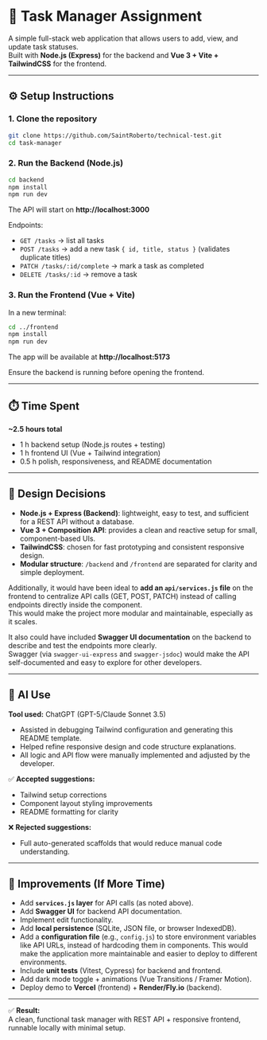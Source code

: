 # 📝 Task Manager Assignment

A simple full-stack web application that allows users to add, view, and update task statuses.  
Built with **Node.js (Express)** for the backend and **Vue 3 + Vite + TailwindCSS** for the frontend.

---

## ⚙️ Setup Instructions

### 1. Clone the repository

```bash
git clone https://github.com/SaintRoberto/technical-test.git
cd task-manager
```

### 2. Run the Backend (Node.js)

```bash
cd backend
npm install
npm run dev
```

The API will start on **http://localhost:3000**

Endpoints:

- `GET /tasks` → list all tasks
- `POST /tasks` → add a new task `{ id, title, status }` (validates duplicate titles)
- `PATCH /tasks/:id/complete` → mark a task as completed
- `DELETE /tasks/:id` → remove a task

### 3. Run the Frontend (Vue + Vite)

In a new terminal:

```bash
cd ../frontend
npm install
npm run dev
```

The app will be available at **http://localhost:5173**

Ensure the backend is running before opening the frontend.

---

## ⏱️ Time Spent

**~2.5 hours total**

- 1 h backend setup (Node.js routes + testing)
- 1 h frontend UI (Vue + Tailwind integration)
- 0.5 h polish, responsiveness, and README documentation

---

## 🧩 Design Decisions

- **Node.js + Express (Backend)**: lightweight, easy to test, and sufficient for a REST API without a database.
- **Vue 3 + Composition API**: provides a clean and reactive setup for small, component-based UIs.
- **TailwindCSS**: chosen for fast prototyping and consistent responsive design.
- **Modular structure**: `/backend` and `/frontend` are separated for clarity and simple deployment.

Additionally, it would have been ideal to **add an `api/services.js` file** on the frontend to centralize API calls (GET, POST, PATCH) instead of calling endpoints directly inside the component.  
This would make the project more modular and maintainable, especially as it scales.

It also could have included **Swagger UI documentation** on the backend to describe and test the endpoints more clearly.  
Swagger (via `swagger-ui-express` and `swagger-jsdoc`) would make the API self-documented and easy to explore for other developers.

---

## 🤖 AI Use

**Tool used:** ChatGPT (GPT-5/Claude Sonnet 3.5)

- Assisted in debugging Tailwind configuration and generating this README template.
- Helped refine responsive design and code structure explanations.
- All logic and API flow were manually implemented and adjusted by the developer.

✅ **Accepted suggestions:**

- Tailwind setup corrections
- Component layout styling improvements
- README formatting for clarity

❌ **Rejected suggestions:**

- Full auto-generated scaffolds that would reduce manual code understanding.

---

## 🚀 Improvements (If More Time)

- Add **`services.js` layer** for API calls (as noted above).
- Add **Swagger UI** for backend API documentation.
- Implement edit functionality.
- Add **local persistence** (SQLite, JSON file, or browser IndexedDB).
- Add a **configuration file** (e.g., `config.js`) to store environment variables like API URLs, instead of hardcoding them in components. This would make the application more maintainable and easier to deploy to different environments.
- Include **unit tests** (Vitest, Cypress) for backend and frontend.
- Add dark mode toggle + animations (Vue Transitions / Framer Motion).
- Deploy demo to **Vercel** (frontend) + **Render/Fly.io** (backend).

---

✅ **Result:**  
A clean, functional task manager with REST API + responsive frontend, runnable locally with minimal setup.
